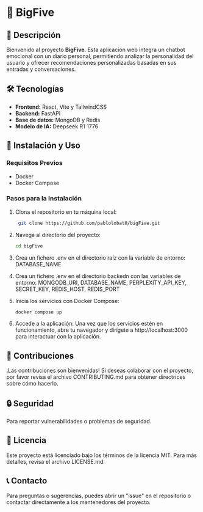 # 🚀 BigFive

## 📌 Descripción

Bienvenido al proyecto **BigFive**. Esta aplicación web integra un chatbot emocional con un diario personal, permitiendo analizar la personalidad del usuario y ofrecer recomendaciones personalizadas basadas en sus entradas y conversaciones.

## 🛠 Tecnologías

- **Frontend:** React, Vite y TailwindCSS
- **Backend:** FastAPI
- **Base de datos:** MongoDB y Redis
- **Modelo de IA:** Deepseek R1 1776

## 📂 Instalación y Uso

### Requisitos Previos

- Docker
- Docker Compose

### Pasos para la Instalación

1. Clona el repositorio en tu máquina local:

   ```bash
    git clone https://github.com/pablolobat0/bigFive.git

   ```

2. Navega al directorio del proyecto:
   ```bash
   cd bigFive
   ```
3. Crea un fichero .env en el directorio raíz con la variable de entorno: DATABASE_NAME
4. Crea un fichero .env en el directorio backedn con las variables de entorno: MONGODB_URI, DATABASE_NAME, PERPLEXITY_API_KEY, SECRET_KEY, REDIS_HOST, REDIS_PORT
5. Inicia los servicios con Docker Compose:
   ```bash
   docker compose up
   ```
6. Accede a la aplicación:
   Una vez que los servicios estén en funcionamiento, abre tu navegador y dirígete a http://localhost:3000 para interactuar con la aplicación.

## 🤝 Contribuciones

¡Las contribuciones son bienvenidas! Si deseas colaborar con el proyecto, por favor revisa el archivo CONTRIBUTING.md para obtener directrices sobre cómo hacerlo.

## 🔒 Seguridad

Para reportar vulnerabilidades o problemas de seguridad.

## 📄 Licencia

Este proyecto está licenciado bajo los términos de la licencia MIT. Para más detalles, revisa el archivo LICENSE.md.

## 📞 Contacto

Para preguntas o sugerencias, puedes abrir un "issue" en el repositorio o contactar directamente a los mantenedores del proyecto.
